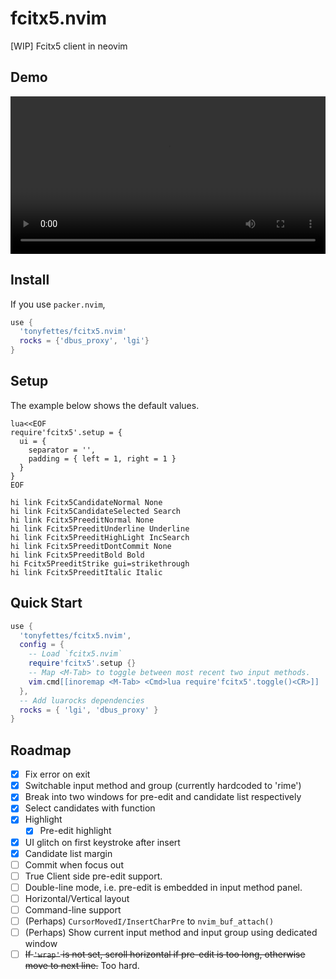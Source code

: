 # fcitx5.nvim

[WIP] Fcitx5 client in neovim

## Demo

<video src="https://user-images.githubusercontent.com/29998228/143730510-fd5299e9-4487-4831-bba3-0132086dce17.mp4" width="100%"></video>

## Install

If you use `packer.nvim`,
```lua
use {
  'tonyfettes/fcitx5.nvim'
  rocks = {'dbus_proxy', 'lgi'}
}
```

## Setup

The example below shows the default values.
```vim
lua<<EOF
require'fcitx5'.setup = {
  ui = {
    separator = '',
    padding = { left = 1, right = 1 }
  }
}
EOF

hi link Fcitx5CandidateNormal None
hi link Fcitx5CandidateSelected Search
hi link Fcitx5PreeditNormal None
hi link Fcitx5PreeditUnderline Underline
hi link Fcitx5PreeditHighLight IncSearch
hi link Fcitx5PreeditDontCommit None
hi link Fcitx5PreeditBold Bold
hi Fcitx5PreeditStrike gui=strikethrough
hi link Fcitx5PreeditItalic Italic
```

## Quick Start

```lua
use {
  'tonyfettes/fcitx5.nvim',
  config = {
    -- Load `fcitx5.nvim`
    require'fcitx5'.setup {}
    -- Map <M-Tab> to toggle between most recent two input methods.
    vim.cmd[[inoremap <M-Tab> <Cmd>lua require'fcitx5'.toggle()<CR>]]
  },
  -- Add luarocks dependencies
  rocks = { 'lgi', 'dbus_proxy' }
}
```

## Roadmap

- [x] Fix error on exit
- [x] Switchable input method and group (currently hardcoded to 'rime')
- [x] Break into two windows for pre-edit and candidate list respectively
- [x] Select candidates with function
- [x] Highlight
  - [x] Pre-edit highlight
- [x] UI glitch on first keystroke after insert
- [x] Candidate list margin
- [ ] Commit when focus out
- [ ] True Client side pre-edit support.
- [ ] Double-line mode, i.e. pre-edit is embedded in input method panel.
- [ ] Horizontal/Vertical layout
- [ ] Command-line support
- [ ] \(Perhaps\) `CursorMovedI/InsertCharPre` to `nvim_buf_attach()`
- [ ] \(Perhaps\) Show current input method and input group using dedicated window
- [ ] <del>If `'wrap'` is not set, scroll horizontal if pre-edit is too long, otherwise move to next line.</del> Too hard.
